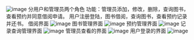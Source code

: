 ![image](https://github.com/user-attachments/assets/60e51863-31f4-4978-b4ce-56cdf6f92689)
分用户和管理员两个角色
功能：管理员添加，修改，删除，查询图书，查看预约并同意借阅申请。
用户注册登陆，图书借阅，查询图书，查看预约记录并还书。
借阅界面
![image](https://github.com/user-attachments/assets/da97bc10-6035-4a51-bf70-2123f73bff42)
图书管理界面
![image](https://github.com/user-attachments/assets/ce6dc2c5-27eb-4c9d-ac05-3f4dd5343d3f)
预约管理界面
![image](https://github.com/user-attachments/assets/36c84fd8-3e37-4d7a-86a0-4d9a9db3f838)
记录查询管理界面
![image](https://github.com/user-attachments/assets/cbac2db8-73be-4a9e-8b6b-4d89f60fca44)
管理员查看的界面
![image](https://github.com/user-attachments/assets/c5d56a7e-3412-40fa-a18f-b78d9538a110)
用户登录的界面
![image](https://github.com/user-attachments/assets/58e5f432-32e4-49d8-be13-2de867decfe9)
